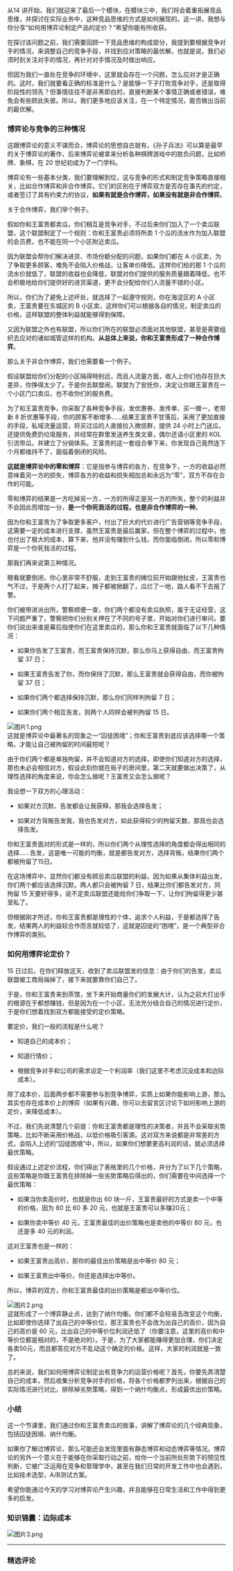 <p data-nodeid="442" class="">从14 讲开始，我们就迎来了最后一个模块，在模块三中，我们将会着重拓展竞品思维，并探讨在实际业务中，这种竞品思维的方式是如何展现的。这一讲，我想与你分享“如何用博弈论制定产品的定价？”希望你能有所收获。</p>
<p data-nodeid="443">在探讨该问题之前，我们需要回顾一下竞品思维的构成部分，我提到要根据竞争对手的情况，来调整自己的竞争手段，并找到应对策略的最优解。也就是说，我们必须时刻关注对手的情况，再针对对手情况及时做出响应。</p>
<p data-nodeid="444">但因为我们一直处在竞争的环境中，这里就会存在一个问题，怎么应对才是正确的。这时，我们就要看正确的标准是什么？是能够一下子打败竞争对手，还是取得阶段性的领先？但事情往往不是非黑即白的，直接判断某个事情正确或者错误，难免会有些顾此失彼。所以，我们更多地应该关注，在一个特定情况，能否做出当前的最优解。</p>
<h3 data-nodeid="445">博弈论与竞争的三种情况</h3>
<p data-nodeid="446">这跟博弈论的意义不谋而合，博弈论的思想自古就有，《孙子兵法》可以算是最早的关于博弈论的著作，后来博弈论被拿来分析各种棋牌游戏中的胜负问题，比如桥牌、象棋，在 20 世纪初成为了一门学科。</p>
<p data-nodeid="447">博弈论有一些基本分类，我们要理解到位，这与竞争的形式和制定竞争策略直接相关，比如合作博弈和非合作博弈。它们的区别在于博弈双方是否存在事先的约定，或者签订了具有约束力的协议，<strong data-nodeid="525">如果有就是合作博弈，如果没有就是非合作博弈</strong>。</p>
<p data-nodeid="448">关于合作博弈，我们举个例子。</p>
<p data-nodeid="449">假如你和王富贵都卖瓜，你们相互是竞争对手，不过后来你们加入了一个卖瓜联盟，这个联盟制定了一个规则：你和王富贵必须将所卖 1 个瓜的流水作为加入联盟的会员费，也不能在同一个小区附近卖瓜。</p>
<p data-nodeid="450">因为联盟会帮你们解决进货、市场份额分配的问题，如果你们都在 A 小区卖，为了争取更多顾客，难免不会陷入价格战，让客单价降低。这样你们给的那 1 个瓜的流水价就低了，联盟的收益也会降低，联盟对你们提供的服务质量跟着降低，也不会积极地给你们提供好的进货渠道，更不会分配给你们人流量不错的小区。</p>
<p data-nodeid="451">所以，你们为了避免上述坏处，就选择了一起遵守规则，你在海淀区的 A 小区卖，王富贵要在东城区的 B 小区卖，这样你们可以根据各自的情况，制定卖瓜的价格，这样联盟的整体利益就能够得到保障。</p>
<p data-nodeid="452">又因为联盟之外也有联盟，所以你们所在的联盟必须面对其他联盟，甚至是需要组织去应对的诸如城管这样的机构。<strong data-nodeid="535">从总体上来说，你和王富贵形成了一种合作博弈</strong>。</p>
<p data-nodeid="453">那么关于非合作博弈，我们也需要看一个例子。</p>
<p data-nodeid="454">假设联盟给你们分配的小区隔得特别远，而且人流量方面，收入上你们也存在巨大差异，你挣得太少了。于是你去联盟闹，联盟为了安抚你，决定让你跟王富贵在一个小区门口卖瓜，也不收你们的服务费。</p>
<p data-nodeid="455">为了和王富贵竞争，你采取了各种竞争手段，发优惠券、发传单、买一赠一，老带新 8 折优惠等手段，你的顾客不断增多……结果王富贵不甘落后，采用了更加直接的手段，私域流量运营，将买过瓜的人直接拉入微信群，提供 24 小时上门送瓜，还提供免费扔垃圾服务，并经常在群里发送养生类文章，偶尔还请小区里的 KOL 引流带瓜，并建立了分销体系。王富贵的这一套组合拳下来，你发现自己竟然连下个月都维持不了，面临着倒闭的风险。</p>
<p data-nodeid="456"><strong data-nodeid="543">这就是博弈论中的零和博弈</strong>：它是指参与博弈的各方，在竞争下，一方的收益必然意味着另一方的损失，博弈各方的收益和损失相加总和永远为“零”，双方不存在合作的可能。</p>
<p data-nodeid="457">零和博弈的结果是一方吃掉另一方，一方的所得正是另一方的所失，整个的利益并不会因此而增加一分，<strong data-nodeid="549">是一个你死我活的过程，也是非合作博弈的一种</strong>。</p>
<p data-nodeid="458">因为你和王富贵为了争取更多客户，付出了巨大的代价进行广告营销等竞争手段，这需要一定的成本进行支撑，虽然王富贵是最后赢家，但在整个博弈的过程中，他也付出了极大的成本，算下来，他并没有赚到什么钱，而你面临倒闭，所以零和博弈是一个你死我活的过程。</p>
<p data-nodeid="459">那我们再来说第三种情况。</p>
<p data-nodeid="460">眼看就要倒闭，你心里非常不舒服，走到王富贵的摊位前开始跟他扯皮，王富贵也气不过，于是两个人打了起来，摊子都被掀翻了，瓜烂了一地，路人看不下去报了警。</p>
<p data-nodeid="461">你们被带进派出所，警察顺便一查，你们两个都没有卖瓜执照，属于无证经营，这下问题严重了，警察把你们分别关押在了不同的号子里，开始对你们进行审问，要你们说出来谁是幕后指使你们在这里卖瓜的，那么你和王富贵就面临了以下几种情况：</p>
<ul data-nodeid="751">
<li data-nodeid="752">
<p data-nodeid="753">如果你告发了王富贵，而王富贵保持沉默，那么你马上获得自由，而王富贵拘留 37 日；</p>
</li>
<li data-nodeid="754">
<p data-nodeid="755">如果王富贵告发了你，而你保持了沉默，那么王富贵就会获得自由，而你被拘留 37 日；</p>
</li>
<li data-nodeid="756">
<p data-nodeid="757">如果你们两个都选择保持沉默，那么你们同样判拘留 7 日；</p>
</li>
<li data-nodeid="758">
<p data-nodeid="759">如果你们两个相互告发，则两个人同样会被判拘留 15 日。</p>
</li>
</ul>
<p data-nodeid="760" class=""><img src="https://s0.lgstatic.com/i/image6/M00/55/A8/CioPOWEnh7-APuR-AAGlIlDh6ME531.png" alt="图片1.png" data-nodeid="767"><br>
这就是博弈论中最著名的现象之一“囚徒困境”；你和王富贵到底应该选择哪一个策略，才能让自己被拘留的时间最短呢？</p>




<p data-nodeid="472">由于你们两个都是单独拘留，并不会知道对方的选择，即使你们知道对方的选择，那也未必会相信对方，假设此刻你就在局子的房间里，第二天就要做出决策了，从理性选择的角度来说，你会怎么做呢？王富贵又会怎么做呢？</p>
<p data-nodeid="473">我设想一下双方的心理活动：</p>
<ul data-nodeid="474">
<li data-nodeid="475">
<p data-nodeid="476">如果对方沉默、告发都会让我获释，那我会选择告发；</p>
</li>
<li data-nodeid="477">
<p data-nodeid="478">如果对方背叛告发我，我也告发对方，如此获得较少的拘留天数，那我也会选择告发。</p>
</li>
</ul>
<p data-nodeid="479">你和王富贵面对的形式是一样的，所以你们两个从理性选择的角度都会得出相同的选择……告发，这是唯一可能的均衡，就是都告发对方，选择背叛，结果你们两个都被拘留了15日。</p>
<p data-nodeid="480">在这场博弈中，显然你们都没有顾忌卖瓜联盟的利益，因为如果从集体利益出发，你们两个都应该选择沉默，两人都只会被拘留 7 日，结果比你们都告发对方，同拘留 15 天要好得多，说不定卖瓜联盟还能给你们争取一下，让你们拘留得更少甚至私了。</p>
<p data-nodeid="481">但根据刚才所述，你和王富贵都是理性的个体，追求个人利益，于是都选择了告发，结果两人的利益较合作而言就较低了，这就是囚徒的“困境”，是一个典型非合作博弈的类别。</p>
<h3 data-nodeid="482">如何用博弈论定价？</h3>
<p data-nodeid="483">15 日过后，在你们释放这天，收到了卖瓜联盟发的信息：由于你们的告发，卖瓜联盟被工商局端掉了，接下来就要靠你们自己了。</p>
<p data-nodeid="484">于是，你和王富贵来到茶馆，坐下来开始商量你们的发展大计，认为之前大打出手的根源在于都想赚钱，但是因为在一个小区，无法充分结合自己的情况进行定价，于是你们想着找到双方都能接受的定价策略。</p>
<p data-nodeid="485">要定价，我们一般的流程是什么呢？</p>
<ul data-nodeid="486">
<li data-nodeid="487">
<p data-nodeid="488">知道自己的成本价；</p>
</li>
<li data-nodeid="489">
<p data-nodeid="490">知道行情价；</p>
</li>
<li data-nodeid="491">
<p data-nodeid="492">根据竞争对手和公司的需求设定一个利润率（我们这里不考虑沉没成本和边际成本）。</p>
</li>
</ul>
<p data-nodeid="493">除了成本价，后面两步都不需要参与到竞争博弈，实质上如果你能影响上游，那么其实也存在成本价上的博弈（如果有兴趣，你可以去留言区讨论下如何影响上游的定价，来降低成本）。</p>
<p data-nodeid="494">不过，我们先说清楚几个前提：你和王富贵都是理性的决策者，并且不会采取劣势策略，比如不断采用价格战，以低价格吸引客源。这对双方来说都是非常差的方式，会陷入上述的“囚徒困境”中，所以，如果你们想要更高利润的话，就必须选择最优策略。</p>
<p data-nodeid="495">假设通过上述定价流程，你们得出了表格里的几个价格，并分为了以下几个策略，这些策略是你跟王富贵在排除掉一些劣势策略后得出的，你们需要在中间选择一个最优策略：</p>
<ul data-nodeid="496">
<li data-nodeid="497">
<p data-nodeid="498">如果当你卖高价时，也就是你出 60 块一斤，王富贵最好的方式是卖一个中等的价格，因为 80 比 60 多 20 元，也就是王富贵可以多赚20元；</p>
</li>
<li data-nodeid="499">
<p data-nodeid="500">如果你卖中等价 40 元，王富贵最佳的出价策略也是卖他的中等价 80 元，也还是多 40 元的利润。</p>
</li>
</ul>
<p data-nodeid="501">这对王富贵也是一样的：</p>
<ul data-nodeid="502">
<li data-nodeid="503">
<p data-nodeid="504">如果王富贵出高价，那你的最佳出价策略是出中等价 80 元；</p>
</li>
<li data-nodeid="505">
<p data-nodeid="506">如果王富贵出中等价，你还是选择出中等价。</p>
</li>
</ul>
<p data-nodeid="1227">所以，博弈的双方，你和王富贵最佳的出价策略是都出中等价位。</p>
<p data-nodeid="1228" class=""><img src="https://s0.lgstatic.com/i/image6/M01/55/A0/Cgp9HWEnh9OAORvYAAE50zJ5-Io004.png" alt="图片2.png" data-nodeid="1232"><br>
这就形成了一个博弈静止点，达到了纳什均衡。你们都不会轻易去改变这个均衡，比如即使你选择了出自己的中等价位，那王富贵也不会改为出自己的高价，因为自己的高价是 60 元，比出自己的中等价位利润还低了（你要注意，这里的高价和中等价位都是相对的，不是绝对的）。于是，为了大家都能赚得更加合理，你们决定各卖50元，而且都答应对方不乱动这个确定的价格。这样，大家的利润就是一致了。</p>




<p data-nodeid="509">总的来说，我们如何用博弈论制定出有竞争力的运营价格呢？首先，你要先弄清楚自己的成本，然后收集分析竞争对手的价格，将各个价格都罗列出来，根据自己的实际情况进行对比，排除掉劣势策略，得到一个纳什均衡点，形成最优出价策略。</p>
<h3 data-nodeid="510">小结</h3>
<p data-nodeid="511">这一个节课里，我们通过你和王富贵卖瓜的故事，讲解了博弈论的几个经典现象，包括囚徒困境、纳什均衡。</p>
<p data-nodeid="512">如果你了解过博弈论，那么可能还会发现里面有静态博弈和动态博弈等情况。博弈论的另外一个意义在于能够在你采取行动之前，给你一个当前所处形势下的预见性判断，它被广泛运用在竞争和管理学中，甚至在我们日常的开发工作中也会遇到，比如技术选型，A/B测试方案。</p>
<p data-nodeid="513">希望你能通过今天的学习对博弈论产生兴趣，并且能够在日常生活和工作中得到更多的启发。</p>
<h3 data-nodeid="1702">知识锦囊：边际成本</h3>
<p data-nodeid="1703" class="te-preview-highlight"><img src="https://s0.lgstatic.com/i/image6/M00/55/A8/CioPOWEnh9-AXyGpAAI3bvuzfxU365.png" alt="图片3.png" data-nodeid="1707"></p>

---

### 精选评论


